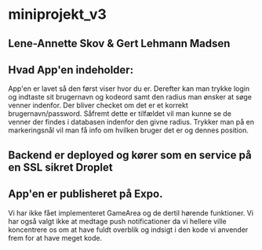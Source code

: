 # miniprojekt_v3
## Lene-Annette Skov & Gert Lehmann Madsen

## Hvad App'en indeholder:
App'en er lavet så den først viser hvor du er.
Derefter kan man trykke login og indtaste sit brugernavn og kodeord samt den radius man ønsker at søge venner indenfor.
Der bliver checket om det er et korrekt brugernavn/password.
Såfremt dette er tilfældet vil man kunne se de venner der findes i databasen indenfor den givne radius.
Trykker man på en markeringsnål vil man få info om hvilken bruger det er og dennes position.

## Backend er deployed og kører som en service på en SSL sikret Droplet
## App'en er publisheret på Expo.

Vi har ikke fået implementeret GameArea og de dertil hørende funktioner.
Vi har også valgt ikke at medtage push notificationer da vi hellere ville koncentrere os om at have fuldt overblik og indsigt i den kode vi anvender frem for at have meget kode.



